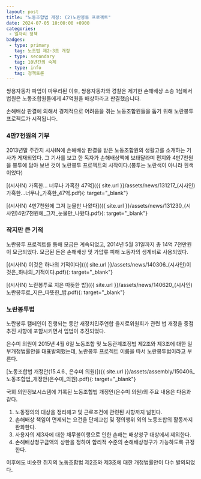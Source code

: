 ```yaml
---
layout: post
title: "노동조합법 개정: (2)노란봉투 프로젝트"
date: 2024-07-05 10:00:00 +0900
categories: 
 - 일자리 정책
badges:
 - type: primary
   tag: 노조법 제2·3조 개정
 - type: secondary
   tag: 10년간의 숙제
 - type: info
   tag: 정책토론
---
```


쌍용자동차 파업이 마무리된 이후, 쌍용자동차와 경찰은 제기한 손해배상 소송 1심에서 법원은 노동조합원들에게 47억원을 배상하라고 판결했습니다.

손해배상 판결에 의해서 경제적으로 어려움을 겪는 노동조합원들을 돕기 위해 노란봉투 프로젝트가 시작됩니다.

<!--more-->

### **4만7천원의 기부**

2013년말 주간지 시사IN에 손해배상 판결을 받은 노동조합원의 생활고를 소개하는 기사가 게재되었다.
그 기사를 보고 한 독자가 손해배상액에 보태달라며 편지와 4만7천원을 봉투에 담아 보낸 것이 노란봉투 프로젝트의 시작이다.(봉투는 노란색이 아니라 흰색이었다)

[(시사IN) 가혹한... 너무나 가혹한 47억]({{ site.url }}/assets/news/131217_(시사인)가혹한...너무나_가혹한_47억.pdf){: target="_blank"}

[(시사IN) 4만7천원에 그저 눈물만 나왔다]({{ site.url }}/assets/news/131230_(시사인)4만7천원에_그저_눈물만_나왔다.pdf){: target="_blank"}

### **작지만 큰 기적**

노란봉투 프로젝트를 통해 모금은 계속되었고, 2014년 5월 31일까지 총 14억 7천만원이 모금되었다. 모금된 돈은 손해배상 및 가압류 피해 노동자의 생계비로 사용되었다.

[(시사IN) 이것은 하나의 기적이다]({{ site.url }}/assets/news/140306_(시사인)이것은_하나의_기적이다.pdf){: target="_blank"}

[(시사IN) 노란봉투로 지은 따뜻한 밥]({{ site.url }}/assets/news/140620_(시사인)노란봉투로_지은_따뜻한_밥.pdf){: target="_blank"}

### **노란봉투법**

노란봉투 캠페인이 진행되는 동안 새정치민주연합 을지로위원회가 관련 법 개정을 중점 추진 사항에 포함시키면서 입법이 추진되었다.

은수미 의원이 2015년 4월 6일 노동조합 및 노동관계조정법 제2조와 제3조에 대한 일부개정법률안을 대표발의했는데, 노란봉투 프로젝트 이름을 따서 노란봉투법이라고 부른다.

[노동조합법 개정안(15.4.6., 은수미 의원)]({{ site.url }}/assets/assembly/150406_노동조합법_개정안(은수미_의원).pdf){: target="_blank"}

국회 의안정보시스템에 기록된 노동조합법 개정안(은수미 의원)의 주요 내용은 다음과 같다.
1. 노동쟁의의 대상을 정리해고 및 근로조건에 관련된 사항까지 넒힌다.
2. 손해배상 책임이 면제되는 요건을 단체교섭 및 쟁의행위 외의 노동조합의 활동까지 완화한다.
3. 사용자의 제3자에 대한 채무불이행으로 인한 손해는 배상청구 대상에서 제외한다.
4. 손해배상청구금액의 상한을 정하여 합리적 수준의 손해배상청구가 가능하도록 규정한다.

이후에도 비슷한 취지의 노동조합법 제2조와 제3조에 대한 개정법률안이 다수 발의되었다.





